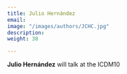 ```yaml
---
title: Julio Hernández
email: 
image: "/images/authors/JCHC.jpg"
description:
weight: 38

---
```


**Julio Hernández** will talk at the ICDM10
